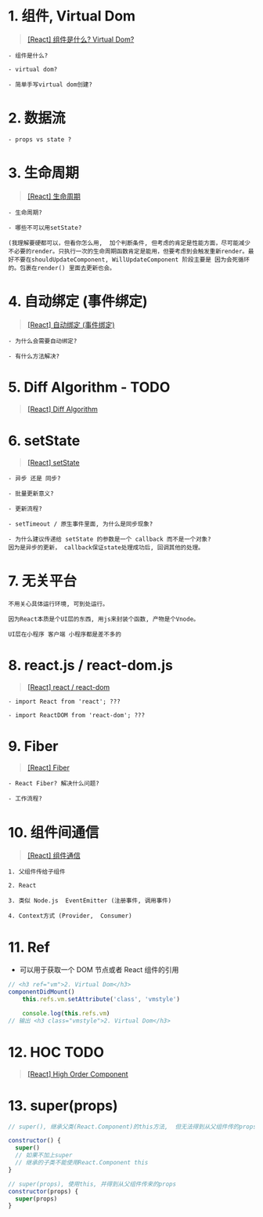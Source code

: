 
# 1. 组件, Virtual Dom
> [[React] 组件是什么? Virtual Dom?](https://zhuanlan.zhihu.com/p/137445614)
```
- 组件是什么?

- virtual dom?

- 简单手写virtual dom创建?
```

# 2. 数据流
```
- props vs state ?
```

# 3. 生命周期
>[[React] 生命周期](https://zhuanlan.zhihu.com/p/133788390)
```
- 生命周期?

- 哪些不可以用setState?

(我理解要硬都可以，但看你怎么用,  加个判断条件, 但考虑的肯定是性能方面，尽可能减少不必要的render。只执行一次的生命周期函数肯定是能用，但要考虑到会触发重新render。最好不要在shouldUpdateComponent, WillUpdateComponent 阶段主要是 因为会死循环的。包裹在render() 里面去更新也会。
```

# 4. 自动绑定 (事件绑定)
>[[React] 自动绑定 (事件绑定)](https://zhuanlan.zhihu.com/p/137447253)

```
- 为什么会需要自动绑定?

- 有什么方法解决?
```

# 5. Diff Algorithm - TODO
>[[React] Diff Algorithm](https://zhuanlan.zhihu.com/p/137449592)

# 6. setState
>[[React] setState](https://zhuanlan.zhihu.com/p/133750005)

```
- 异步 还是 同步?

- 批量更新意义?

- 更新流程?

- setTimeout / 原生事件里面, 为什么是同步现象?

- 为什么建议传递给 setState 的参数是一个 callback 而不是一个对象?  
因为是异步的更新， callback保证state处理成功后, 回调其他的处理。
```

# 7. 无关平台
```
不用关心具体运行环境, 可到处运行。 

因为React本质是个UI层的东西, 用js来封装个函数, 产物是个Vnode。 

UI层在小程序 客户端 小程序都是差不多的
```

# 8. react.js / react-dom.js
>[[React] react / react-dom](https://zhuanlan.zhihu.com/p/133746719)

```
- import React from 'react'; ???

- import ReactDOM from 'react-dom'; ???
```

# 9. Fiber
>[[React] Fiber](https://zhuanlan.zhihu.com/p/133740493)

```
- React Fiber? 解决什么问题?

- 工作流程?
```

# 10. 组件间通信
>[[React] 组件通信](https://zhuanlan.zhihu.com/p/133809113)

```
1. 父组件传给子组件

2. React

3. 类似 Node.js  EventEmitter (注册事件, 调用事件)

4. Context方式 (Provider,  Consumer)
```

#  11. Ref

- 可以用于获取一个 DOM 节点或者 React 组件的引用
```javascript
// <h3 ref="vm">2. Virtual Dom</h3>
componentDidMount()
    this.refs.vm.setAttribute('class', 'vmstyle')

    console.log(this.refs.vm)
// 输出 <h3 class="vmstyle">2. Virtual Dom</h3>
```

# 12. HOC TODO
>[[React] High Order Component](https://zhuanlan.zhihu.com/p/134244132)

# 13. super(props)

```js
// super(), 继承父类(React.Component)的this方法,  但无法得到从父组件传的props。

constructor() {
  super()
  // 如果不加上super 
  // 继承的子类不能使用React.Component this
}

// super(props), 使用this, 并得到从父组件传来的props
constructor(props) {
  super(props)
}
```
